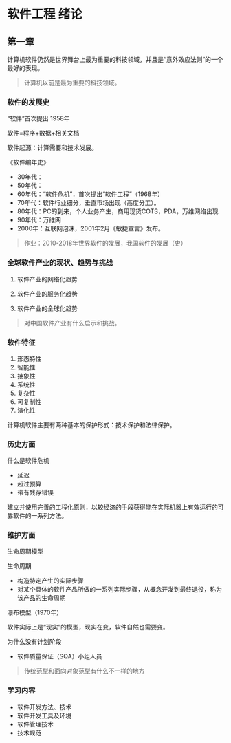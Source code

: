 # 软件工程 绪论

## 第一章

计算机软件仍然是世界舞台上最为重要的科技领域，并且是“意外效应法则”的一个最好的表现。

> 计算机以前是最为重要的科技领域。

### 软件的发展史

“软件”首次提出 1958年

软件=程序+数据+相关文档

软件起源：计算需要和技术发展。

《软件编年史》

- 30年代：
- 50年代：
- 60年代：“软件危机”，首次提出“软件工程”（1968年）
- 70年代：软件行业细分，垂直市场出现（高度分工）。
- 80年代：PC的到来，个人业务产生，商用现货COTS，PDA，万维网络出现
- 90年代：万维网
- 2000年：互联网泡沫，2001年2月《敏捷宣言》发布。

> 作业：2010-2018年世界软件的发展，我国软件的发展（史）

### 全球软件产业的现状、趋势与挑战

1. 软件产业的网络化趋势

2. 软件产业的服务化趋势

3. 软件产业的全球化趋势

> 对中国软件产业有什么启示和挑战。

### 软件特征

1. 形态特性
2. 智能性
3. 抽象性
4. 系统性
5. 复杂性
6. 可复制性
7. 演化性

计算机软件主要有两种基本的保护形式：技术保护和法律保护。

### 历史方面

什么是软件危机
- 延迟
- 超过预算
- 带有残存错误

建立并使用完善的工程化原则，以较经济的手段获得能在实际机器上有效运行的可靠软件的一系列方法。

### 维护方面

生命周期模型

生命周期
- 构造特定产生的实际步骤
- 对某个具体的软件产品所做的一系列实际步骤，从概念开发到最终退役，称为该产品的生命周期

瀑布模型（1970年）

软件实际上是“现实”的模型，现实在变，软件自然也需要变。

为什么没有计划阶段

- 软件质量保证（SQA）小组人员

> 传统范型和面向对象范型有什么不一样的地方

### 学习内容

- 软件开发方法、技术
- 软件开发工具及环境
- 软件管理技术
- 技术规范